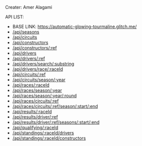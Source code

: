Creater: Amer Alagami

API LIST:
- BASE LINK: https://automatic-glowing-tourmaline.glitch.me/
- [/api/seasons](https://automatic-glowing-tourmaline.glitch.me/api/season)
- [/api/circuits](https://automatic-glowing-tourmaline.glitch.me/api/circuits)
- [/api/constructors](https://automatic-glowing-tourmaline.glitch.me/api/constructors)
- [/api/constructors/:ref](https://automatic-glowing-tourmaline.glitch.me/api/constructors/:ref)
- [/api/drivers](https://automatic-glowing-tourmaline.glitch.me/api/drivers)
- [/api/drivers/:ref](https://automatic-glowing-tourmaline.glitch.me//api/drivers/:ref)
- [/api/drivers/search/:substring](https://automatic-glowing-tourmaline.glitch.me/api/drivers/search/:substring)
- [/api/drivers/race/:raceId](https://automatic-glowing-tourmaline.glitch.me/api/drivers/race/:raceId)
- [/api/circuits/:ref](https://automatic-glowing-tourmaline.glitch.me/api/circuits/:ref)
- [/api/circuits/season/:year](https://automatic-glowing-tourmaline.glitch.me/api/circuits/season/:year)
- [/api/races/:raceId](https://automatic-glowing-tourmaline.glitch.me/api/races/:raceId)
- [/api/races/season/:year](https://automatic-glowing-tourmaline.glitch.me/api/races/season/:year)
- [/api/races/season/:year/:round](https://automatic-glowing-tourmaline.glitch.me//api/races/season/:year/:round)
- [/api/races/circuits/:ref](https://automatic-glowing-tourmaline.glitch.me/api/races/circuits/:ref)
- [/api/races/circuits/:ref/season/:start/:end](https://automatic-glowing-tourmaline.glitch.me/api/races/circuits/:ref/season/:start/:end)
- [/api/results/:raceId](https://automatic-glowing-tourmaline.glitch.me/api/results/:raceId)
- [/api/results/driver/:ref](https://automatic-glowing-tourmaline.glitch.me/api/results/driver/:ref)
- [/api/results/driver/:ref/seasons/:start/:end](https://automatic-glowing-tourmaline.glitch.me/api/results/driver/:ref/seasons/:start/:end)
- [/api/qualifying/:raceId](https://automatic-glowing-tourmaline.glitch.me/api/qualifying/:raceId)
- [/api/standings/:raceId/drivers](https://automatic-glowing-tourmaline.glitch.me/api/standings/:raceId/drivers)
- [/api/standings/:raceId/constructors](https://automatic-glowing-tourmaline.glitch.me/api/standings/:raceId/constructors)
